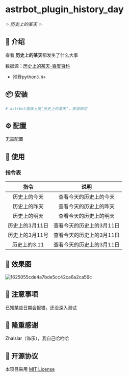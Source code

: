

# astrbot_plugin_history_day

_✨ 历史上的某天 ✨_



## 📖 介绍

查看 **历史上的某天**都发生了什么大事

数据源：[历史上的某天-百度百科](https://baike.baidu.com/calendar/)


- 推荐python`3.9+`


## 📦 安装

```bash
# astrbot面板上搜‘历史上的某天’，安装即可

```

## ⚙️ 配置

无需配置


## 🎉 使用
### 指令表
|    指令     |       说明       |
|:---------:|:--------------:|
|  历史上的今天   |  查看今天的历史上的今天   |
|  历史上的昨天   |  查看今天的历史上的昨天   |
|  历史上的明天   |  查看今天的历史上的明天   |
| 历史上的3月11日 | 查看今天的历史上的3月11日 |
| 历史上的3月11号 | 查看今天的历史上的3月11日 |
| 历史上的3.11  | 查看今天的历史上的3月11日  |


## 📌 效果图

![1625055cde4a7bde5cc42ca6a2ca56c](https://github.com/user-attachments/assets/ebc919fd-874c-4dbf-89a4-ba199ea16523)


## 📌 注意事项

已知某些日期会报错，还没深入测试



## 🤝 隆重感谢
Zhalslar（饰乐），我自己哈哈哈


## 📜 开源协议
本项目采用 [MIT License](LICENSE)
